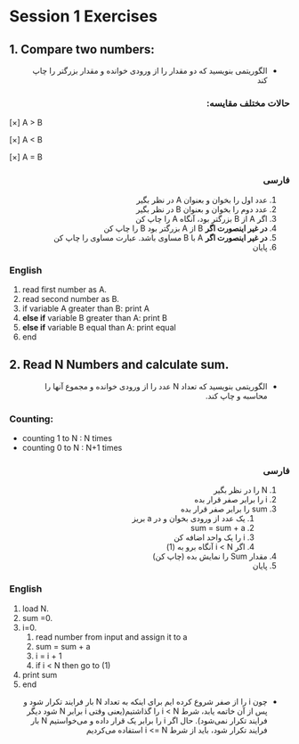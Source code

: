 # Session 1 Exercises

## 1. Compare two numbers:

<div dir="rtl">

- الگوریتمی بنویسید که دو مقدار را از ورودی خوانده و مقدار بزرگتر را چاپ کند

### حالات مختلف مقایسه:

</div>
[×] A > B

[×] A < B

[×] A = B

<div dir="rtl">

### فارسی

1. عدد اول را بخوان و بعنوان A در نظر بگیر
2. عدد دوم را بخوان و بعنوان B در نظر بگیر
3. اگر A از B بزرگتر بود، آنگاه A را چاپ کن
4. **در غیر اینصورت اگر** B از A بزرگتر بود B را چاپ کن
5. **در غیر اینصورت اگر** A با B مساوی باشد. عبارت مساوی را چاپ کن
6. پایان
</div>

### English

1. read first number as A.
2. read second number as B.
3. if variable A greater than B: print A
4. **else if** variable B greater than A: print B
5. **else if** variable B equal than A: print equal
6. end



## 2. Read N Numbers and calculate sum.

<div dir="rtl">

- الگوریتمی بنویسید که تعداد N عدد را از ورودی خوانده و مجموع آنها را محاسبه و چاپ کند.
</div>

### Counting:

- counting 1 to N : N times
- counting 0 to N : N+1 times

<div dir="rtl">

### فارسی

1. N را در نظر بگیر
1. i را برابر صفر قرار بده
1. sum را برابر صفر قرار بده
   1. یک عدد از ورودی بخوان و در a بریز
   1. sum = sum + a
   1. i را یک واحد اضافه کن
   1. اگر i < N آنگاه برو به (1)
1. مقدار Sum را نمایش بده (چاپ کن)
1. پایان
</div>

### English

1. load N.
1. sum =0.
1. i=0.
   1. read number from input and assign it to a
   1. sum = sum + a
   1. i = i + 1
   1. if i < N then go to (1)
1. print sum
1. end
<div dir="rtl">

- چون i را از صفر شروع کرده ایم برای اینکه به تعداد N بار فرایند تکرار شود و پس از آن خاتمه یابد، شرط i < N را گذاشتیم(یعنی وقتی i برابر N شود دیگر فرایند تکرار نمی‌شود). حال اگر i را برابر یک قرار داده و می‌خواستیم N بار فرایند تکرار شود، باید از شرط i <= N استفاده می‌کردیم

</div>
